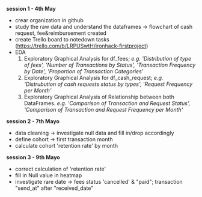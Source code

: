 **session 1 - 4th May**
- crear organization in github
- study the raw data and understand the dataframes -> flowchart of cash request, fee&reimbursement created
- create Trello board to notedown tasks (https://trello.com/b/LRPUSwtH/ironhack-firstproject)
- EDA
    1. Exploratory Graphical Analysis for df_fees;
        *e.g. 'Distribution of type of fees', 'Number of Transactions by Status', 'Transaction Frequency by Date', 'Proportion of Transaction Categories'*
    2. Exploratory Graphical Analysis for df_cash_request;
        *e.g. 'Distrubution of cash requests status by types', 'Request Frequency per Month'*
    3. Exploratory Graphical Analysis of Relationship between both DataFrames.
        *e.g. 'Comparison of Transaction and Request Status', 'Comparison of Transaction and Request Frequency per Month'*


**session 2 - 7th Mayo**
- data cleaning -> investigate null data and fill in/drop accordingly
- define cohort -> first transaction month
- calculate cohort 'retention rate' by month

**session 3 - 9th Mayo**
- correct calculation of 'retention rate'
- fill in Null value in heatmap
- investigate rare date -> fees status 'cancelled' & "paid"; transaction "send_at" after "received_date" 